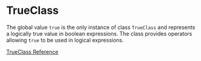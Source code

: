 # TrueClass

The global value `true` is the only instance of class `TrueClass` and
represents a logically true value in boolean expressions. The class provides
operators allowing `true` to be used in logical expressions.

[TrueClass Reference](http://ruby-doc.org/core-2.5.0/TrueClass.html)